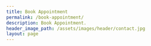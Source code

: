 ```yaml
---
title: Book Appointment
permalink: /book-appointment/
description: Book Appointment.
header_image_path: /assets/images/header/contact.jpg
layout: page
---
```



